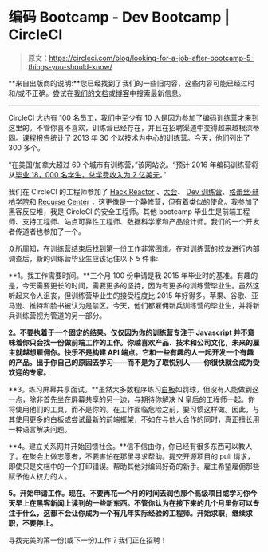 # 编码 Bootcamp - Dev Bootcamp | CircleCI

> 原文：<https://circleci.com/blog/looking-for-a-job-after-bootcamp-5-things-you-should-know/>

**来自出版商的说明:**您已经找到了我们的一些旧内容，这些内容可能已经过时和/或不正确。尝试在[我们的文档](https://circleci.com/docs/)或[博客](https://circleci.com/blog/)中搜索最新信息。

* * *

CircleCI 大约有 100 名员工，我们中至少有 10 人是因为参加了编码训练营才来到这里的。不管你喜不喜欢，训练营已经存在，并且在招聘渠道中变得越来越根深蒂固。[课程报告](https://www.coursereport.com/coding-bootcamp-ultimate-guide)统计了 2013 年 30 个以技术为中心的训练营。今天，他们列出了 300 多个。

“在美国/加拿大超过 69 个城市有训练营，”该网站说。“预计 2016 年编码训练营将从[毕业 18，000 名学生，总学费收入为 2 亿美元](https://coursereport.com/reports/2016-coding-bootcamp-market-size-research)。”

我们在 CircleCI 的工程师参加了 [Hack Reactor](http://www.hackreactor.com/) 、[大会](https://generalassemb.ly/)、 [Dev 训练营](https://devbootcamp.com/)、[格蕾丝·赫柏学院](https://www.gracehopper.com/)和 [Recurse Center](https://www.recurse.com/) ，这更像是一个静修营，但有着类似的使命。我参加了黑客反应堆，我是 CircleCI 的安全工程师。其他 bootcamp 毕业生是前端工程师、支持工程师、站点可靠性工程师、数据科学家和产品设计师。我们的一个开发者传道者也参加了一个。

众所周知，在训练营结束后找到第一份工作非常困难。在对训练营的校友进行内部调查后，新的训练营毕业生应该记住以下 5 件事:

**1。找工作需要时间。**三个月 100 份申请是我 2015 年毕业时的基准。有趣的是，今天需要更长的时间，需要更多的坚持，因为有更多的训练营毕业生。虽然这听起来令人沮丧，但训练营毕业生的接受程度比 2015 年好得多。苹果、谷歌、亚马逊、推特和脸书被认为是禁区。今天，他们都雇佣新兵训练营的毕业生，并将新兵训练营视为管道的另一部分。

**2。不要执着于一个固定的结果。仅仅因为你的训练营专注于 Javascript 并不意味着你只会找一份做前端工作的工作。你越喜欢产品、技术和公司文化，未来的雇主就越想雇佣你。快乐不是构建 API 端点。它和一些有趣的人一起开发一个有趣的产品。出于你自己的原因去学习——而不是为了取悦别人——你很快就会成为受欢迎的专家。**

**3。练习屏幕共享面试。**虽然大多数程序练习[白板](https://circleci.com/blog/how-to-get-hired-at-circleci/)如罚球，但没有人能做到这一点，除非首先坐在屏幕共享的另一边，与期待你解决 N 皇后的工程师一起。你将使用他们的工具，而不是你的。在工作面临危险之前，要习惯这样做。因此，与其使用更多的白板或尝试最新的前端框架，不如在与他人合作的同时，真正擅长用一种语言解决问题。

**4。建立关系网并开始回馈社会。**信不信由你，你已经有很多东西可以教人了。在聚会上做志愿者，不要害怕在那里寻求帮助。提交开源项目的 pull 请求，即使只是文档中的一个打印错误。帮助其他对编码好奇的新手。雇主希望雇佣那些赋予他人权力的人。

**5。开始申请工作。现在。不要再花一个月的时间去润色那个高级项目或学习你今天早上在黑客新闻上读到的一些新东西。不管你认为在接下来的几个月里你可以专注于什么，这都不会让你成为一个有几年实际经验的工程师。开始求职，继续求职，不要停止。**

寻找完美的第一份(或下一份)工作？我们正在招聘！